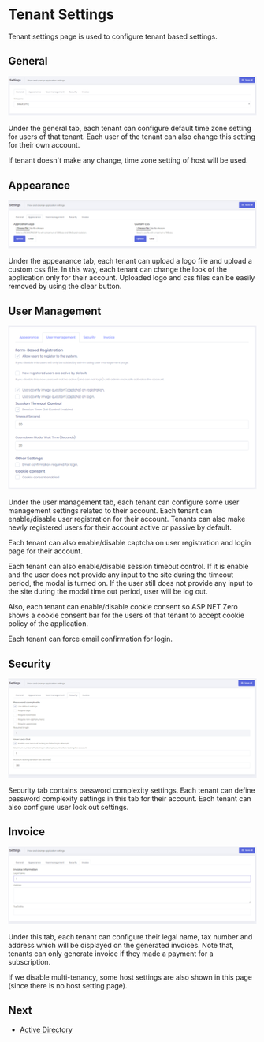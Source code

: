 # Tenant Settings

Tenant settings page is used to configure tenant based settings.

## General

<img src="images/tenant-settings-core-general.png" alt="General settings" class="img-thumbnail" />

Under the general tab, each tenant can configure default time zone setting for users of that tenant. Each user of the tenant can also change this setting for their own account. 

If tenant doesn't make any change, time zone setting of host will be used.

## Appearance

<img src="images/tenant-settings-core-appearance.png" alt="Appearance settings" class="img-thumbnail" />

Under the appearance tab, each tenant can upload a logo file and upload a custom css file. In this way, each tenant can change the look of the application only for their account. Uploaded logo and css files can be easily removed by using the clear button.

## User Management

<img src="images/tenant-settings-core-user-management-2.png" alt="User management settings" class="img-thumbnail" />

Under the user management tab, each tenant can configure some user management settings related to their account. Each tenant can enable/disable user registration for their account. Tenants can also make newly registered users for their account active or passive by default.

Each tenant can also enable/disable captcha on user registration and login page  for their account.

Each tenant can also enable/disable session timeout control. If it is enable and the user does not provide any input to the site during the timeout period, the modal is turned on. If the user still does not provide any input to the site during the modal time out period, user will be log out.

Also, each tenant can enable/disable cookie consent so ASP.NET Zero shows a cookie consent bar for the users of that tenant to accept cookie policy of the application.

Each tenant can force email confirmation for login.

## Security

<img src="images/tenant-settings-core-security.png" alt="User management settings" class="img-thumbnail" />

Security tab contains password complexity settings. Each tenant can define password complexity settings in this tab for their account. Each tenant can also configure user lock out settings.

## Invoice

<img src="images/tenant-settings-core-invoice.png" alt="User management settings" class="img-thumbnail" />

Under this tab, each tenant can configure their legal name, tax number and address which will be displayed on the generated invoices. Note that, tenants can only generate invoice if they made a payment for a subscription.

If we disable multi-tenancy, some host settings are also shown in this page (since there is no host setting page).



## Next

- [Active Directory](Features-Mvc-Core-Tenant-Active-Directory)